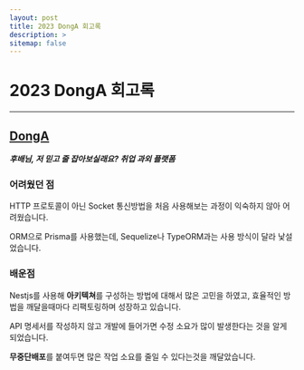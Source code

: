 ```yaml
---
layout: post
title: 2023 DongA 회고록
description: >
sitemap: false
---
```


# 2023 DongA 회고록

---

## [DongA](https://dongajul.best/api)

***후배님, 저 믿고 줄 잡아보실래요? 취업 과외 플랫폼***

### 어려웠던 점

HTTP 프로토콜이 아닌 Socket 통신방법을 처음 사용해보는 과정이 익숙하지 않아 어려웠습니다.

ORM으로 Prisma를 사용했는데, Sequelize나 TypeORM과는 사용 방식이 달라 낯설었습니다.

### 배운점

Nestjs를 사용해 **아키텍쳐**를 구성하는 방법에 대해서 많은 고민을 하였고, 효율적인 방법을 깨달을때마다 리팩토링하며 성장하고 있습니다.

API 명세서를 작성하지 않고 개발에 들어가면 수정 소요가 많이 발생한다는 것을 알게 되었습니다.

**무중단배포**를 붙여두면 많은 작업 소요를 줄일 수 있다는것을 깨달았습니다.
